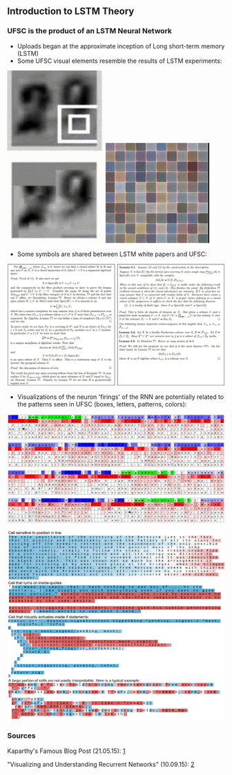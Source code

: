 ## Introduction to LSTM Theory

### UFSC is the product of an LSTM Neural Network

  - Uploads began at the approximate inception of Long short-term memory
    (LSTM)
  - Some UFSC visual elements resemble the results of LSTM experiments:

![house\_read.gif](house_read.gif "house_read.gif")
![house\_generate.gif](house_generate.gif "house_generate.gif")

  - Some symbols are shared between LSTM white papers and UFSC:

![latex4.jpg](latex4.jpg "latex4.jpg")

  - Visualizations of the neuron 'firings' of the RNN are potentially
    related to the patterns seen in UFSC (boxes, letters, patterns,
    colors):

![under1.jpg](under1.jpg "under1.jpg")

![pane1.png](pane1.png "pane1.png")

### Sources

Kaparthy's Famous Blog Post (21.05.15):
[1](http://karpathy.github.io/2015/05/21/rnn-effectiveness/)

"Visualizing and Understanding Recurrent Networks" (10.09.15):
[2](https://skillsmatter.com/skillscasts/6611-visualizing-and-understanding-recurrent-networks)
